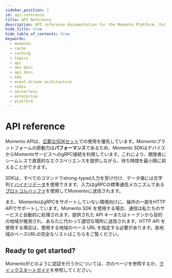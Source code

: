 ```yaml
---
sidebar_position: 1
id: api-reference
title: API Reference
description: API reference documentation for the Momento Platform. Includes specifications, examples, and code snippets for all Momento SDK clients.
hide_title: true
hide_table_of_contents: true
keywords:
  - momento
  - cache
  - caching
  - topics
  - api
  - dev docs
  - api docs
  - eda
  - event-driven architecture
  - redis
  - serverless
  - enterprise
  - platform
---
```


# API reference

Momento APIは、[広範なSDKセット](/platform/sdks)での使用を優先しています。Momentoプラットフォームの原動力は**パフォーマンス**であるため、Momento SDKはデバイスからMomentoサービスへのgRPC接続を利用しています。これにより、開発者にシームレスで直感的なエクスペリエンスを提供しながら、待ち時間を最小限に抑えることができます。

SDKは、すべてのコマンドでstrong-typed入力を受け付け、データ値には文字列と[バイナリデータ](https://en.wikipedia.org/wiki/Binary_data)を使用できます。入力はgRPCの標準通信メカニズムである[プロトコルバッファ](https://en.wikipedia.org/wiki/Protocol_Buffers)を使用してMomentoに送信されます。

また、MomentoはgRPCをサポートしていない環境向けに、操作の一部をHTTP APIでサポートしています。Momento SDK を使用する場合、通信は私たちのサービスと自動的に処理されます。提供された API キーまたはトークンから目的の地域が推測され、あなたに代わって適切な場所に送信されます。HTTP API を使用する場合は、使用する地域のベース URL を指定する必要があります。各地域のベースURLの完全なリストはこちらをご覧ください。

## Ready to get started?

Momentoがどのように認証を行うかについては、次のページを参照するか、[クイックスタートガイド](/cache/how-to/rate-limiter)を参照してください。

